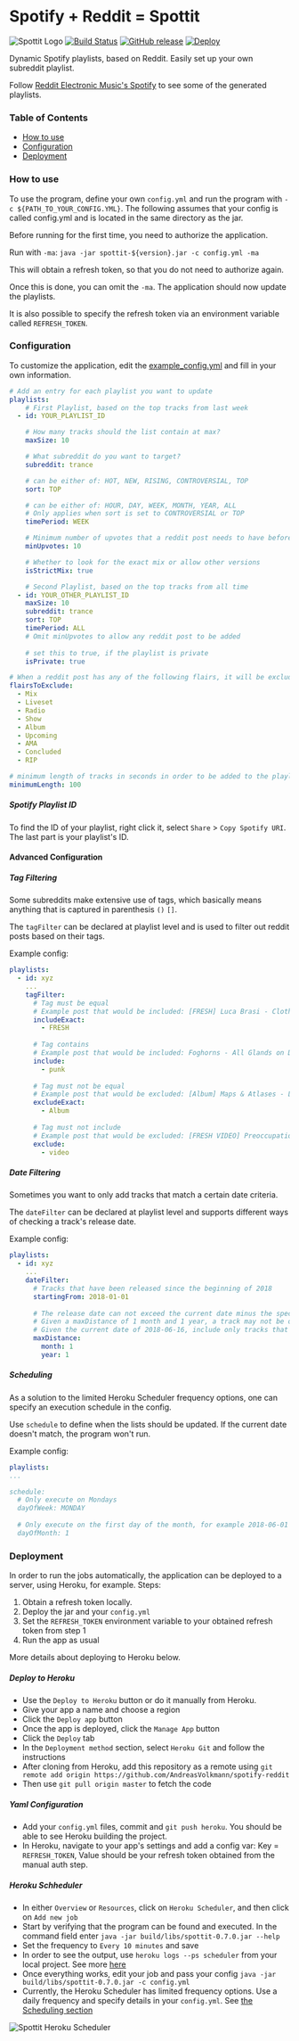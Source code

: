 # Spotify + Reddit = Spottit
![Spottit Logo](resources/img/spottit-logo-drawn-cropped.png?raw=true "Spottit Logo")
[![Build Status](https://travis-ci.com/AndreasVolkmann/spotify-reddit.svg?branch=master)](https://travis-ci.com/AndreasVolkmann/spotify-reddit)
[![GitHub release](https://img.shields.io/badge/Version-0.8.1-blue.svg)](https://github.com/AndreasVolkmann/spotify-reddit/releases/)
[![Deploy](https://www.herokucdn.com/deploy/button.png)](https://heroku.com/deploy)

Dynamic Spotify playlists, based on Reddit. Easily set up your own subreddit playlist.  

Follow [Reddit Electronic Music's Spotify](https://open.spotify.com/user/8j1md7p5ntsj62xu2yeapolfi?si=qj_fqiZYTYeXKUzN9mUxCA)
 to see some of the generated playlists.

### Table of Contents  
* [How to use](#how-to-use) 
* [Configuration](#configuration) 
* [Deployment](#deployment) 

### How to use
To use the program, define your own `config.yml` and run the program with `-c ${PATH_TO_YOUR_CONFIG.YML}`.
The following assumes that your config is called config.yml and is located in the same directory as the jar.

Before running for the first time, you need to authorize the application. 

Run with `-ma`: `java -jar spottit-${version}.jar -c config.yml -ma`

This will obtain a refresh token, so that you do not need to authorize again. 

Once this is done, you can omit the `-ma`. The application should now update the playlists.
 
It is also possible to specify the refresh token via an environment variable called `REFRESH_TOKEN`. 


### Configuration
To customize the application, edit the 
[example_config.yml](https://github.com/AndreasVolkmann/spotify-reddit/blob/master/example_config.yml)
 and fill in your own information.

```yaml
# Add an entry for each playlist you want to update
playlists:
    # First Playlist, based on the top tracks from last week
  - id: YOUR_PLAYLIST_ID

    # How many tracks should the list contain at max?
    maxSize: 10

    # What subreddit do you want to target?
    subreddit: trance

    # can be either of: HOT, NEW, RISING, CONTROVERSIAL, TOP
    sort: TOP

    # can be either of: HOUR, DAY, WEEK, MONTH, YEAR, ALL
    # Only applies when sort is set to CONTROVERSIAL or TOP
    timePeriod: WEEK

    # Minimum number of upvotes that a reddit post needs to have before being considered
    minUpvotes: 10

    # Whether to look for the exact mix or allow other versions
    isStrictMix: true

    # Second Playlist, based on the top tracks from all time
  - id: YOUR_OTHER_PLAYLIST_ID
    maxSize: 10
    subreddit: trance
    sort: TOP
    timePeriod: ALL
    # Omit minUpvotes to allow any reddit post to be added
    
    # set this to true, if the playlist is private
    isPrivate: true

# When a reddit post has any of the following flairs, it will be excluded
flairsToExclude:
  - Mix
  - Liveset
  - Radio
  - Show
  - Album
  - Upcoming
  - AMA
  - Concluded
  - RIP

# minimum length of tracks in seconds in order to be added to the playlists
minimumLength: 100
```

##### Spotify Playlist ID
To find the ID of your playlist, right click it, select `Share` > `Copy Spotify URI`.
The last part is your playlist's ID.


#### Advanced Configuration


##### Tag Filtering
Some subreddits make extensive use of tags, which basically means anything that is captured in parenthesis `()` `[]`.

The `tagFilter` can be declared at playlist level and is used to filter out reddit posts based on their tags. 

Example config:
```yaml
playlists:
  - id: xyz
    ...
    tagFilter:
      # Tag must be equal
      # Example post that would be included: [FRESH] Luca Brasi - Clothes I Slept In
      includeExact:
        - FRESH
        
      # Tag contains
      # Example post that would be included: Foghorns - All Glands on Deck (indie/folk/punk)
      include:
        - punk
        
      # Tag must not be equal
      # Example post that would be excluded: [Album] Maps & Atlases - Lightlessness Is Nothing New
      excludeExact:
        - Album
        
      # Tag must not include
      # Example post that would be excluded: [FRESH VIDEO] Preoccupations - Decompose 
      exclude: 
        - video
```

##### Date Filtering
Sometimes you want to only add tracks that match a certain date criteria. 

The `dateFilter` can be declared at playlist level and supports different ways of checking a track's release date.

Example config:
```yaml
playlists:
  - id: xyz
    ...
    dateFilter:
      # Tracks that have been released since the beginning of 2018
      startingFrom: 2018-01-01
    
      # The release date can not exceed the current date minus the specified distance
      # Given a maxDistance of 1 month and 1 year, a track may not be older than 1 month and 1 year
      # Given the current date of 2018-06-16, include only tracks that are released since 2017-05-16
      maxDistance:
        month: 1
        year: 1
```

##### Scheduling
As a solution to the limited Heroku Scheduler frequency options, one can specify an execution schedule in the config. 

Use `schedule` to define when the lists should be updated. If the current date doesn't match, the program won't run.

Example config:
```yaml
playlists:
...

schedule:
  # Only execute on Mondays
  dayOfWeek: MONDAY
  
  # Only execute on the first day of the month, for example 2018-06-01
  dayOfMonth: 1
```

### Deployment
In order to run the jobs automatically, the application can be deployed to a server, using Heroku, for example.
Steps:
1. Obtain a refresh token locally.
2. Deploy the jar and your `config.yml`
3. Set the `REFRESH_TOKEN` environment variable to your obtained refresh token from step 1
4. Run the app as usual

More details about deploying to Heroku below.

##### Deploy to Heroku
* Use the `Deploy to Heroku` button or do it manually from Heroku.
* Give your app a name and choose a region
* Click the `Deploy app` button
* Once the app is deployed, click the `Manage App` button
* Click the `Deploy` tab
* In the `Deployment method` section, select `Heroku Git` and follow the instructions
* After cloning from Heroku, add this repository as a remote using `git remote add origin https://github.com/AndreasVolkmann/spotify-reddit`
* Then use `git pull origin master` to fetch the code


##### Yaml Configuration
* Add your `config.yml` files, commit and `git push heroku`.  You should be able to see Heroku building the project.
* In Heroku, navigate to your app's settings and add a config var: Key = `REFRESH_TOKEN`, Value should be your refresh token obtained from the manual auth step.


##### Heroku Schheduler
* In either `Overview` or `Resources`, click on `Heroku Scheduler`, and then click on `Add new job`
* Start by verifying that the program can be found and executed. In the command field enter `java -jar build/libs/spottit-0.7.0.jar --help`
* Set the frequency to `Every 10 minutes` and save
* In order to see the output, use `heroku logs --ps scheduler` from your local project. See more [here](https://devcenter.heroku.com/articles/scheduler#inspecting-output)
* Once everything works, edit your job and pass your config `java -jar build/libs/spottit-0.7.0.jar -c config.yml`
* Currently, the Heroku Scheduler has limited frequency options. Use a daily frequency and specify details in your `config.yml`. 
See [the Scheduling section](#scheduling)

![Spottit Heroku Scheduler](resources/img/spottit-heroku-scheduler.PNG?raw=true "Spottit Heroku Scheduler")
